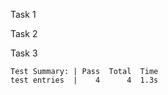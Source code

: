 Task 1

Task 2



Task 3

```
Test Summary: | Pass  Total  Time
test entries  |    4      4  1.3s
```
